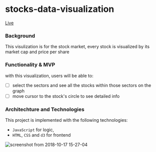 # stocks-data-visualization
[Live](http://caidading.com/stocks-data-visualization/)

### Background
This visulization is for the stock market, every stock is visualized by its market cap and price per share

### Functionality & MVP 
with this visualization, users will be able to:
- [ ] select the sectors and see all the stocks within those sectors on the graph
- [ ] move cursor to the stock's circle to see detailed info 

### Architechture and Technologies 
This project is implemented with the following technologies:
- `JavaScript` for logic,
- `HTML`, `CSS` and `d3` for frontend

![screenshot from 2018-10-17 15-27-04](https://user-images.githubusercontent.com/38970716/47112104-5f569c00-d223-11e8-8304-a2e4f9eeaedb.png)

